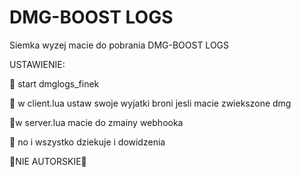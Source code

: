 # DMG-BOOST LOGS

Siemka wyzej macie do pobrania DMG-BOOST LOGS

USTAWIENIE:

🌴 start dmglogs_finek

🌴 w client.lua ustaw swoje wyjatki broni jesli macie zwiekszone dmg

🌴w server.lua macie do zmainy webhooka

🌴 no i wszystko dziekuje i dowidzenia

👩NIE AUTORSKIE👩
